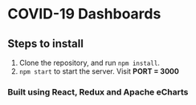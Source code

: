 # COVID-19 Dashboards

## Steps to install

1. Clone the repository, and run <code>npm install</code>.
2. <code>npm start</code> to start the server. Visit **PORT = 3000**

### Built using React, Redux and Apache eCharts
